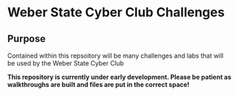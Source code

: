 # Weber State Cyber Club Challenges

## Purpose 

Contained within this repsoitory will be many challenges and labs that will be used by the Weber State Cyber Club

**This repository is currently under early development. Please be patient as walkthroughs are built and files are put in the correct space!**
